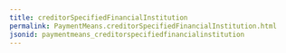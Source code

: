 ```yaml
---
title: creditorSpecifiedFinancialInstitution
permalink: PaymentMeans.creditorSpecifiedFinancialInstitution.html
jsonid: paymentmeans_creditorspecifiedfinancialinstitution
---
```

